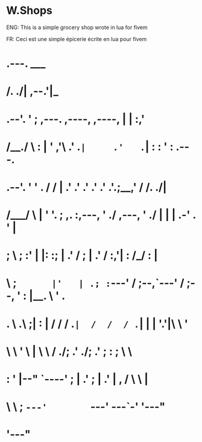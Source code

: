 # W.Shops
ENG: This is a simple grocery shop wrote in lua for fivem

FR: Ceci est une simple épicerie écrite en lua pour fivem

#           .---.                                        ___              
#          /. ./|                                      ,--.'|_            
#      .--'.  ' ;   ,---.         ,----,       ,----,  |  | :,'           
#     /__./ \ : |  '   ,'\      .'   .`|     .'   .`|  :  : ' :     .---. 
# .--'.  '   \' . /   /   |  .'   .'  .'  .'   .'  .'.;__,'  /    /.  ./| 
# /___/ \ |    ' '.   ; ,. :,---, '   ./ ,---, '   ./ |  |   |   .-' . ' | 
# ;   \  \;      :'   | |: :;   | .'  /  ;   | .'  /  :__,'| :  /___/ \: | 
# \   ;  `      |'   | .; :`---' /  ;--,`---' /  ;--,  '  : |__.   \  ' . 
#  .   \    .\  ;|   :    |  /  /  / .`|  /  /  / .`|  |  | '.'|\   \   ' 
#   \   \   ' \ | \   \  / ./__;     .' ./__;     .'   ;  :    ; \   \    
#    :   '  |--"   `----'  ;   |  .'    ;   |  .'      |  ,   /   \   \ | 
#     \   \ ;              `---'        `---'           ---`-'     '---"  
#      '---"                                                              

